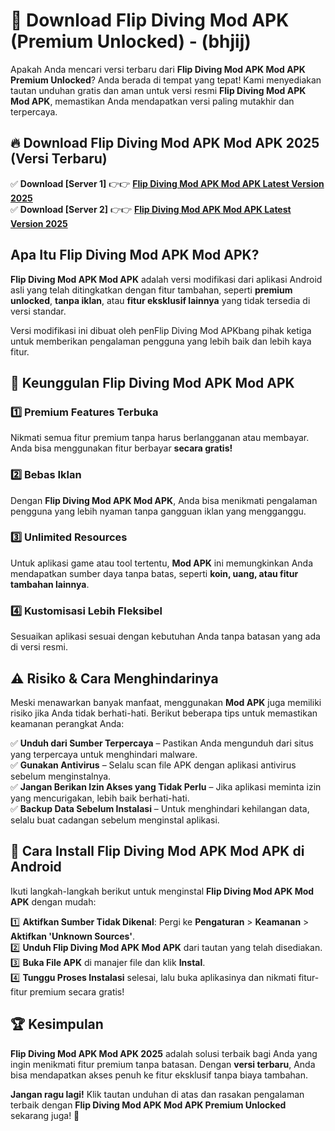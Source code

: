 

# 🎯 Download Flip Diving Mod APK (Premium Unlocked) -  (bhjij) 

Apakah Anda mencari versi terbaru dari **Flip Diving Mod APK Mod APK Premium Unlocked**? Anda berada di tempat yang tepat! Kami menyediakan tautan unduhan gratis dan aman untuk versi resmi **Flip Diving Mod APK Mod APK**, memastikan Anda mendapatkan versi paling mutakhir dan terpercaya.

## 🔥 Download Flip Diving Mod APK Mod APK 2025 (Versi Terbaru)

✅ **Download [Server 1]** 👉👉 [**Flip Diving Mod APK Mod APK Latest Version 2025**](https://apkcomod.com?title=Flip_Diving_Mod_APK)  
✅ **Download [Server 2]** 👉👉 [**Flip Diving Mod APK Mod APK Latest Version 2025**](https://apkcomod.com?title=Flip_Diving_Mod_APK)  

## Apa Itu Flip Diving Mod APK Mod APK?

**Flip Diving Mod APK Mod APK** adalah versi modifikasi dari aplikasi Android asli yang telah ditingkatkan dengan fitur tambahan, seperti **premium unlocked**, **tanpa iklan**, atau **fitur eksklusif lainnya** yang tidak tersedia di versi standar.

Versi modifikasi ini dibuat oleh penFlip Diving Mod APKbang pihak ketiga untuk memberikan pengalaman pengguna yang lebih baik dan lebih kaya fitur.

## 🎯 Keunggulan Flip Diving Mod APK Mod APK

### 1️⃣ Premium Features Terbuka
Nikmati semua fitur premium tanpa harus berlangganan atau membayar. Anda bisa menggunakan fitur berbayar **secara gratis!**

### 2️⃣ Bebas Iklan
Dengan **Flip Diving Mod APK Mod APK**, Anda bisa menikmati pengalaman pengguna yang lebih nyaman tanpa gangguan iklan yang mengganggu.

### 3️⃣ Unlimited Resources
Untuk aplikasi game atau tool tertentu, **Mod APK** ini memungkinkan Anda mendapatkan sumber daya tanpa batas, seperti **koin, uang, atau fitur tambahan lainnya**.

### 4️⃣ Kustomisasi Lebih Fleksibel
Sesuaikan aplikasi sesuai dengan kebutuhan Anda tanpa batasan yang ada di versi resmi.

## ⚠️ Risiko & Cara Menghindarinya

Meski menawarkan banyak manfaat, menggunakan **Mod APK** juga memiliki risiko jika Anda tidak berhati-hati. Berikut beberapa tips untuk memastikan keamanan perangkat Anda:

✅ **Unduh dari Sumber Terpercaya** – Pastikan Anda mengunduh dari situs yang terpercaya untuk menghindari malware.  
✅ **Gunakan Antivirus** – Selalu scan file APK dengan aplikasi antivirus sebelum menginstalnya.  
✅ **Jangan Berikan Izin Akses yang Tidak Perlu** – Jika aplikasi meminta izin yang mencurigakan, lebih baik berhati-hati.  
✅ **Backup Data Sebelum Instalasi** – Untuk menghindari kehilangan data, selalu buat cadangan sebelum menginstal aplikasi.

## 📌 Cara Install Flip Diving Mod APK Mod APK di Android

Ikuti langkah-langkah berikut untuk menginstal **Flip Diving Mod APK Mod APK** dengan mudah:

1️⃣ **Aktifkan Sumber Tidak Dikenal**: Pergi ke **Pengaturan** > **Keamanan** > **Aktifkan 'Unknown Sources'**.  
2️⃣ **Unduh Flip Diving Mod APK Mod APK** dari tautan yang telah disediakan.  
3️⃣ **Buka File APK** di manajer file dan klik **Instal**.  
4️⃣ **Tunggu Proses Instalasi** selesai, lalu buka aplikasinya dan nikmati fitur-fitur premium secara gratis!

## 🏆 Kesimpulan

**Flip Diving Mod APK Mod APK 2025** adalah solusi terbaik bagi Anda yang ingin menikmati fitur premium tanpa batasan. Dengan **versi terbaru**, Anda bisa mendapatkan akses penuh ke fitur eksklusif tanpa biaya tambahan.

**Jangan ragu lagi!** Klik tautan unduhan di atas dan rasakan pengalaman terbaik dengan **Flip Diving Mod APK Mod APK Premium Unlocked** sekarang juga! 🚀

